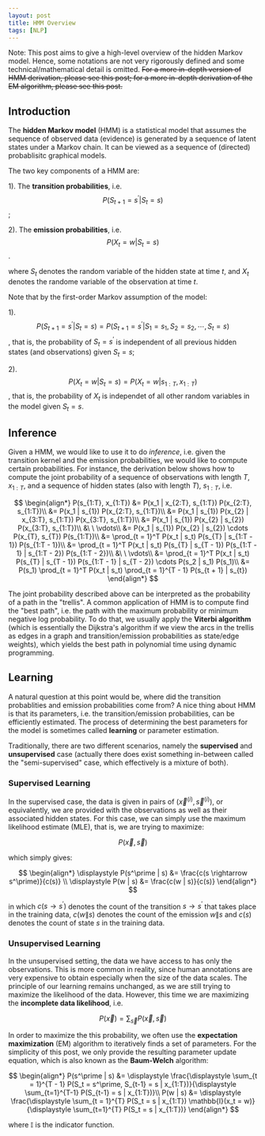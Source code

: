 ```yaml
---
layout: post
title: HMM Overview
tags: [NLP]
---
```


Note: This post aims to give a high-level overview of the hidden Markov model. Hence, some notations are not very rigorously defined and some technical/mathematical detail is omitted. <s>For a more in-depth version of HMM derivation, please see this post; for a more in-depth derivation of the EM algorithm, please see this post.</s>

## Introduction

The **hidden Markov model** (HMM) is a statistical model that assumes the sequence of observed data (evidence) is generated by a sequence of latent states under a Markov chain. It can be viewed as a sequence of (directed) probablisitc graphical models.

The two key components of a HMM are:

1). The **transition probabilities**, i.e. $$P(S_{t+1} = s^\prime | S_{t} = s)$$;

2). The **emission probabilities**, i.e. $$P(X_{t} = w | S_{t} = s)$$.

where $S_t$ denotes the random variable of the hidden state at time $t$, and $X_t$ denotes the randome variable of the observation at time $t$.

Note that by the first-order Markov assumption of the model:

1). $$P(S_{t+1} = s^\prime | S_{t} = s) = P(S_{t+1} = s^\prime | S_{1} = s_{1}, S_{2} = s_{2}, \cdots, S_{t} = s)$$, that is, the probability of $S_t = s^\prime$ is independent of all previous hidden states (and observations) given $S_{t} = s$;

2). $$P(X_{t} = w | S_{t} = s) = P(X_{t} = w | s_{1:T}, x_{1:T})$$, that is, the probability of $X_t$ is independet of all other random variables in the model given $S_t = s$.

## Inference

Given a HMM, we would like to use it to do *inference*, i.e. given the transition kernel and the emission probabilities, we would like to compute certain probabilities. For instance, the derivation below shows how to compute the joint probability of a sequence of observations with length $T$, $x_{1:T}$, and a sequence of hidden states (also with length $T$), $s_{1:T}$, i.e.

$$
\begin{align*}
P(s_{1:T}, x_{1:T}) &= P(x_1 | x_{2:T}, s_{1:T}) P(x_{2:T}, s_{1:T})\\
&= P(x_1 | s_{1}) P(x_{2:T}, s_{1:T})\\
&= P(x_1 | s_{1}) P(x_{2} | x_{3:T}, s_{1:T}) P(x_{3:T}, s_{1:T})\\
&= P(x_1 | s_{1}) P(x_{2} | s_{2}) P(x_{3:T}, s_{1:T})\\
&\ \ \vdots\\
&= P(x_1 | s_{1}) P(x_{2} | s_{2}) \cdots P(x_{T}, s_{T}) P(s_{1:T})\\
&= \prod_{t = 1}^T P(x_t | s_t) P(s_{T} | s_{1:T - 1}) P(s_{1:T - 1})\\
&= \prod_{t = 1}^T P(x_t | s_t) P(s_{T} | s_{T - 1}) P(s_{1:T - 1} | s_{1:T - 2}) P(s_{1:T - 2})\\
&\ \ \vdots\\
&= \prod_{t = 1}^T P(x_t | s_t) P(s_{T} | s_{T - 1}) P(s_{1:T - 1} | s_{T - 2}) \cdots P(s_2 | s_1) P(s_1)\\
&= P(s_1) \prod_{t = 1}^T P(x_t | s_t) \prod_{t = 1}^{T - 1} P(s_{t + 1} | s_{t})
\end{align*}
$$

The joint probability described above can be interpreted as the probability of a path in the "trellis". A common application of HMM is to compute find the "best path", i.e. the path with the maximum probability or minimum negative log probability. To do that, we usually apply the **Viterbi algorithm** (which is essentially the Dijkstra's algorithm if we view the arcs in the trellis as edges in a graph and transition/emission probabilities as state/edge weights), which yields the best path in polynomial time using dynamic programming.

## Learning

A natural question at this point would be, where did the transition probablities and emission probabilities come from? A nice thing about HMM is that its parameters, i.e. the transition/emission probabilities, can be efficiently estimated. The process of determining the best parameters for the model is sometimes called **learning** or parameter estimation.

Traditionally, there are two different scenarios, namely the **supervised** and **unsupervised** case (actually there does exist something in-between called the "semi-supervised" case, which effectively is a mixture of both).

### Supervised Learning

In the supervised case, the data is given in pairs of $(\vec{x}^{(i)}, \vec{s}^{(i)})$, or equivalently, we are provided with the observations as well as their associated hidden states. For this case, we can simply use the maximum likelihood estimate (MLE), that is, we are trying to maximize:

$$
P(\vec{x}, \vec{s})
$$

which simply gives:

$$
\begin{align*}
\displaystyle P(s^\prime | s) &= \frac{c(s \rightarrow s^\prime)}{c(s)} \\
\displaystyle P(w | s) &= \frac{c(w | s)}{c(s)}
\end{align*}
$$

in which $c(s \rightarrow s^\prime)$ denotes the count of the transition $s \rightarrow s^\prime$ that takes place in the training data, $c(w \| s)$ denotes the count of the emission $w \| s$ and $c(s)$ denotes the count of state $s$ in the training data.

### Unsupervised Learning

In the unsupervised setting, the data we have access to has only the observations. This is more common in reality, since human annotations are very expensive to obtain especially when the size of the data scales. The principle of our learning remains unchanged, as we are still trying to maximize the likelihood of the data. However, this time we are maximizing the **incomplete data likelihood**, i.e.

$$P(\vec{x}) = \sum_{\vec{s}} P(\vec{x}, \vec{s})$$

In order to maximize the this probability, we often use the **expectation maximization** (EM) algorithm to iteratively finds a set of parameters. For the simplicity of this post, we only provide the resulting parameter update equation, which is also known as the **Baum-Welch** algorithm:

$$
\begin{align*}
    P(s^\prime | s) &= \displaystyle \frac{\displaystyle \sum_{t = 1}^{T - 1} P(S_t = s^\prime, S_{t-1} = s | x_{1:T})}{\displaystyle \sum_{t=1}^{T-1} P(S_{t-1} = s | x_{1:T})}\\
    P(w | s) &= \displaystyle \frac{\displaystyle \sum_{t = 1}^{T} P(S_t = s | x_{1:T}) \mathbb{I}(x_t = w)}{\displaystyle \sum_{t=1}^{T} P(S_t = s | x_{1:T})}
\end{align*}
$$

where $\mathbb{I}$ is the indicator function.
